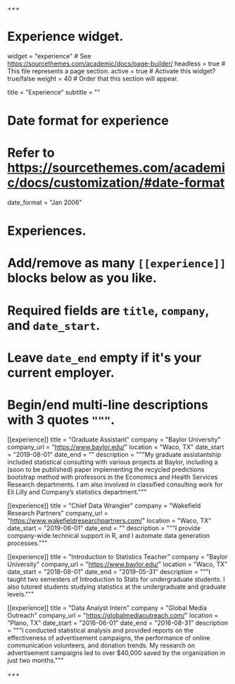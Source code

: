 +++
# Experience widget.
widget = "experience"  # See https://sourcethemes.com/academic/docs/page-builder/
headless = true  # This file represents a page section.
active = true  # Activate this widget? true/false
weight = 40  # Order that this section will appear.

title = "Experience"
subtitle = ""

# Date format for experience
#   Refer to https://sourcethemes.com/academic/docs/customization/#date-format
date_format = "Jan 2006"

# Experiences.
#   Add/remove as many `[[experience]]` blocks below as you like.
#   Required fields are `title`, `company`, and `date_start`.
#   Leave `date_end` empty if it's your current employer.
#   Begin/end multi-line descriptions with 3 quotes `"""`.
[[experience]]
  title = "Graduate Assistant"
  company = "Baylor University"
  company_url = "https://www.baylor.edu/"
  location = "Waco, TX"
  date_start = "2019-08-01"
  date_end = ""
  description = """My graduate assistantship included statistical consulting with various projects at Baylor, including a (soon to be published) paper implementing the recycled predictions bootstrap method with professors in the Economics and Health Services Research departments. I am also involved in classified consulting work for Eli Lilly and Company’s statistics department."""

[[experience]]
  title = "Chief Data Wrangler"
  company = "Wakefield Research Partners"
  company_url = "https://www.wakefieldresearchpartners.com/"
  location = "Waco, TX"
  date_start = "2019-06-01"
  date_end = ""
  description = """I provide company-wide technical support in R, and I automate data generation processes."""
  
[[experience]]
  title = "Introduction to Statistics Teacher"
  company = "Baylor University"
  company_url = "https://www.baylor.edu/"
  location = "Waco, TX"
  date_start = "2018-08-01"
  date_end = "2019-05-31"
  description = """I taught two semesters of Introduction to Stats for undergraduate students. I also tutored students studying statistics at the undergraduate and graduate levels."""
  
[[experience]]
  title = "Data Analyst Intern"
  company = "Global Media Outreach"
  company_url = "https://globalmediaoutreach.com/"
  location = "Plano, TX"
  date_start = "2016-06-01"
  date_end = "2016-08-31"
  description = """I conducted statistical analysis and provided reports on the effectiveness of advertisement campaigns, the performance of online communication volunteers, and donation trends. My research on advertisement campaigns led to over $40,000 saved by the organization in just two months."""

+++
